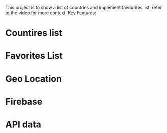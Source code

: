 This project is to show a list of countries and implement favourites list. refer to the video for more context.
Key Features:
# Countires list
# Favorites List
# Geo Location
# Firebase
# API data
